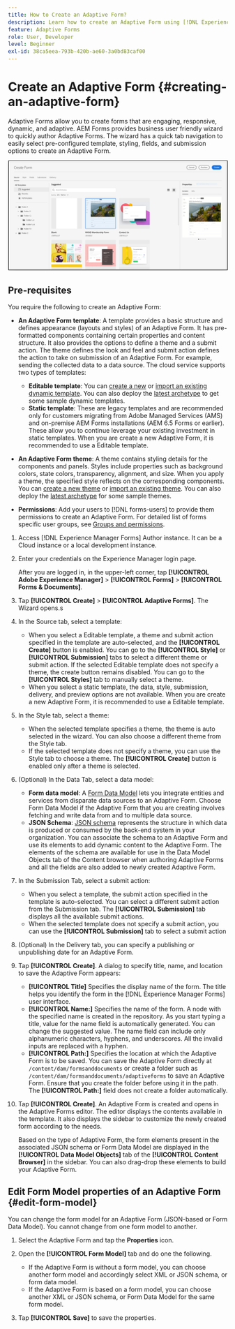 ```yaml
---
title: How to Create an Adaptive Form?
description: Learn how to create an Adaptive Form using [!DNL Experience Manager Forms]. Adaptive Forms are responsive HTML5 forms that streamline information gathering and processing. Dig deeper on how to create an Adaptive Form based on a Form Data Model and XML or JSON schema. 
feature: Adaptive Forms
role: User, Developer
level: Beginner
exl-id: 38ca5eea-793b-420b-ae60-3a0bd83caf00
---
```

# Create an Adaptive Form {#creating-an-adaptive-form}


Adaptive Forms allow you to create forms that are engaging, responsive, dynamic, and adaptive. AEM Forms provides business user friendly wizard to quickly author Adaptive Forms. The wizard has a quick tab navigation to easily select pre-configured template, styling, fields, and submission options to create an Adaptive Form. 

<!-- 

You can choose to create an Adaptive Form based on a form model or schema or without a form model. It is important to carefully choose the form model that not only suits your requirements but extends your existing infrastructural investments and assets. You get to choose from the following options to create an Adaptive Form: 

-->

![Wizard to create an Adaptive Form](/help/release-notes/assets/wizard.png)

<!-- 

Adaptive Forms allow you to create forms that are engaging, responsive, dynamic, and adaptive. [!DNL AEM Forms] provides an intuitive wizard and out-of-the-box components to create Adaptive Forms. You can choose to create an Adaptive Form based on a form model or schema or without a form model. It is important to carefully choose the form model that not only suits your requirements but extends your existing infrastructural investments and assets. You get to choose from the following options to create an Adaptive Form:

* **Using a form data model**
  [Data integration](data-integration.md) lets you integrate entities and services from disparate data sources in to a Form Data Model that you can use to create Adaptive Forms. Choose Form Data Model if the Adaptive Form you are creating involves fetching and write data from and to multiple data source.

  <!--  * **Using an XDP Form Template**
   It is an ideal form model if you have investments in XFA-based or XDP forms. It provides a direct way to convert your XFA-based forms into Adaptive Forms. Any existing XFA rules are retained in the associated Adaptive Forms. The resulting Adaptive Forms support XFA constructs, such as validations, events, properties, and patterns. 

* **Using an XML Schema Definition (XSD) or a JSON Schema**
   XML and JSON schemas represent the structure in which data is produced or consumed by the back-end system in your organization. You can associate the schema to an Adaptive Form and use its elements to add dynamic content to the Adaptive Form. The elements of the schema will be available for use in the Data Model Objects tab of the Content browser when authoring Adaptive Forms.

* **Using none or without a form model**
   Adaptive Forms created with this option don’t use any form model. The data XML generated from such forms has flat structure with fields and corresponding values. -->

## Pre-requisites

You require the following to create an Adaptive Form:

* **An Adaptive Form template**: A template provides a basic structure and defines appearance (layouts and styles) of an Adaptive Form. It has pre-formatted components containing certain properties and content structure. It also provides the options to define a theme and a submit action. The theme defines the look and feel and submit action defines the action to take on submission of an Adaptive Form. For example, sending the collected data to a data source. The cloud service supports two types of templates: 

   * **Editable template**: You can [create a new](template-editor.md) or [import an existing dynamic template](migrate-to-forms-as-a-cloud-service.md). You can also deploy the [latest archetype](https://experienceleague.adobe.com/docs/experience-manager-core-components/using/developing/archetype/using.html?lang=en#:~:text=The%20AEM%20Archetype%20is%20made%20up%20of%20modules%3A,and%20request%20filters.%20it.tests%3A%20are%20Java-based%20integration%20tests.) to get some sample dynamic templates.  
   * **Static template**: These are legacy templates and are recommended only for customers migrating from Adobe Managed Services (AMS) and on-premise AEM Forms installations (AEM 6.5 Forms or earlier). These allow you to continue leverage your existing investment in static templates. When you are create a new Adaptive Form, it is recommended to use a Editable template.

* **An Adaptive Form theme**: A theme contains styling details for the components and panels. Styles include properties such as background colors, state colors, transparency, alignment, and size. When you apply a theme, the specified style reflects on the corresponding components. You can [create a new theme](themes.md) or [import an existing theme](import-export-forms-templates.md#uploading-a-theme). You can also deploy the [latest archetype](https://experienceleague.adobe.com/docs/experience-manager-core-components/using/developing/archetype/using.html#create-project) for some sample themes.

* **Permissions**: Add your users to [!DNL forms-users] to provide them permissions to create an Adaptive Form. For detailed list of forms specific user groups, see [Groups and permissions](forms-groups-privileges-tasks.md).

1. Access [!DNL Experience Manager Forms] Author instance. It can be a Cloud instance or a local development instance.

1. Enter your credentials on the Experience Manager login page.

   After you are logged in, in the upper-left corner, tap **[!UICONTROL Adobe Experience Manager]** &gt; **[!UICONTROL Forms]** &gt; **[!UICONTROL Forms & Documents]**.

1. Tap **[!UICONTROL Create]**  &gt; **[!UICONTROL Adaptive Forms]**. The Wizard opens.s
1. In the Source tab, select a template: 
   * When you select a Editable template, a theme and submit action specified in the template are auto-selected, and the **[!UICONTROL Create]** button is enabled. You can go to the **[!UICONTROL Style]** or **[!UICONTROL Submission]** tabs to select a different theme or submit action. If the selected Editable template does not specify a theme, the create button remains disabled. You can go to the **[!UICONTROL Styles]** tab to manually select a theme.
   * When you select a static template, the data, style, submission, delivery, and preview options are not available. When you are create a new Adaptive Form, it is recommended to use a Editable template.
1. In the Style tab, select a theme:
   * When the selected template specifies a theme, the theme is auto selected in the wizard. You can also choose a different theme from the Style tab.
   * If the selected template does not specify a theme, you can use the Style tab to choose a theme. The **[!UICONTROL Create]** button is enabled only after a theme is selected. 
1. (Optional) In the Data Tab, select a data model:
   * **Form data model**: A [Form Data Model](data-integration.md) lets you integrate entities and services from disparate data sources to an Adaptive Form. Choose Form Data Model if the Adaptive Form that you are creating involves fetching and write data from and to multiple data source.
   * **JSON Schema**: [JSON schema](adaptive-form-json-schema-form-model.md) represents the structure in which data is produced or consumed by the back-end system in your organization. You can associate the schema to an Adaptive Form and use its elements to add dynamic content to the Adaptive Form. The elements of the schema are available for use in the Data Model Objects tab of the Content browser when authoring Adaptive Forms and all the fields are also added to newly created Adaptive Form.
1. In the Submission Tab, select a submit action:
   *  When you select a template, the submit action specified in the template is auto-selected. You can select a different submit action from the Submission tab. The **[!UICONTROL  Submission]** tab displays all the available submit actions. 
   * When the selected template does not specify a submit action, you can use the **[!UICONTROL  Submission]** tab to select a submit action

1. (Optional) In the Delivery tab, you can specify a publishing or unpublishing date for an Adaptive Form.  

1. Tap **[!UICONTROL Create]**. A dialog to specify title, name, and location to save the Adaptive Form appears:
 
   *  **[!UICONTROL Title]** Specifies the display name of the form. The title helps you identify the form in the [!DNL Experience Manager Forms] user interface.
    * **[!UICONTROL Name:]** Specifies the name of the form. A node with the specified name is created in the repository. As you start typing a title, value for the name field is automatically generated. You can change the suggested value. The name field can include only alphanumeric characters, hyphens, and underscores. All the invalid inputs are replaced with a hyphen.
    * **[!UICONTROL Path:]** Specifies the location at which the Adaptive Form is to be saved. You can save the Adaptive Form directly at `/content/dam/formsanddocuments` or create a folder such as `/content/dam/formsanddocuments/adaptiveforms` to save an Adaptive Form. Ensure that you create the folder before using it in the path. The **[!UICONTROL Path:]** field does not create a folder automatically. 

1. Tap **[!UICONTROL Create]**. An Adaptive Form is created and opens in the Adaptive Forms editor. The editor displays the contents available in the template. It also displays the sidebar to customize the newly created form according to the needs.

   Based on the type of Adaptive Form, the form elements present in the associated <!--XFA form template, XML schema or --> JSON schema or Form Data Model are displayed in the **[!UICONTROL Data Model Objects]** tab of the **[!UICONTROL Content Browser]** in the sidebar. You can also drag-drop these elements to build your Adaptive Form.

<!-- ## Create an Adaptive Form based on a Form Data Model {#fdm}

[Data integration](data-integration.md) lets you integrate multiple data sources and bring their entities and services together to create a form data model. It is an extension of JSON schema. You can use a Form Data Model to create an Adaptive Form. The entities or data model objects configured in a Form Data Model are available as data model objects for form authoring. They are bound to respective data sources and used to prefill a form and write submitted data back to the respective data sources. You can also call services configured in a Form Data Model using Adaptive Form rules.

To use a Form Data Model for creating an Adaptive Form:

1. In Form Model tab on Add Properties screen, select **[!UICONTROL Form Data Model]** in the **[!UICONTROL Select From]** drop-down list.

   ![Create an Adaptive Form](assets/create-af-1-1.png)

1. Tap to expand **[!UICONTROL Select Form Data Model]**. All available form data models are listed.Select a from data model.

>[!NOTE]
>
>You can also change the Form Data Model for an Adaptive Form. For detailed steps, see [Edit Form Model properties of an Adaptive Form](#edit-form-model).

## Create an Adaptive Form based on XML or JSON schema {#create-an-adaptive-form-based-on-xml-or-json-schema}

XML and JSON schemas represent the structure in which data is produced or consumed by the back-end system in your organization. You can associate a schema to an Adaptive Form and use its elements to add dynamic content to the Adaptive Form. The elements of the schema are available in the Data Model Object tab of the content browser for authoring Adaptive Forms. You can drag-drop the schema elements to build the form.

See the following documents to understand how to design XML or JSON schema for authoring Adaptive Forms.

* [Creating Adaptive Forms using XML schema](adaptive-form-xml-schema-form-model.md)
* [Creating Adaptive Forms using JSON schema](adaptive-form-json-schema-form-model.md)

Do the following to use XML or JSON schema as form model for an Adaptive Form:

1. On the **[!UICONTROL Add Properties]** step of Adaptive Form creation page, tap on the **[!UICONTROL Form Model]** tab.
1. In the Form Model tab, select **[!UICONTROL Schema]** from the **[!UICONTROL Select From]** drop-down field.

1. Tap **[!UICONTROL Select Schema]** and do one of the following:

    * **[!UICONTROL Upload from disk]** - Select this option and tap Upload Schema Definition to browse and upload an XML schema or JSON schema from your file system. The uploaded schema file resides with the form and is not accessible to other Adaptive Forms.
    * **[!UICONTROL Search in repository]** - Select this option to select from the list of schema definition files available in the repository. Select the XML or JSON schema file as form model. The selected schema is associated with the form by reference and is accessible for use in other Adaptive Forms.

      Ensure that the JSON schema filename ends with **.schema.json**. For example: mySchema.schema.json

   ![Selecting XML or JSON schema](assets/upload-schema.png)
**Figure:** *Selecting XML or JSON schema*

1. (For XML schema only) After you select or upload an XML Schema, specify a root element of the selected XSD file to map with the Adaptive Form.

   ![Selecting XSD root element](assets/xsd-root-element.png)
**Figure:** *Selecting XSD root element*

>[!NOTE]
>
>You can also change the schema for an Adaptive Form. For detailed steps, see [Edit Form Model properties of an Adaptive Form](#edit-form-model). -->

## Edit Form Model properties of an Adaptive Form {#edit-form-model}

You can change the form model for an Adaptive Form (JSON-based or Form Data Model). You cannot change from one form model to another.

1. Select the Adaptive Form and tap the **Properties** icon.
1. Open the **[!UICONTROL Form Model]** tab and do one the following.

    * If the Adaptive Form is without a form model, you can choose another form model and accordingly select <!-- a form template, --> XML or JSON schema, or form data model.
    * If the Adaptive Form is based on a form model, you can choose another <!-- form template, --> XML or JSON schema, or Form Data Model for the same form model.

1. Tap **[!UICONTROL Save]** to save the properties.
